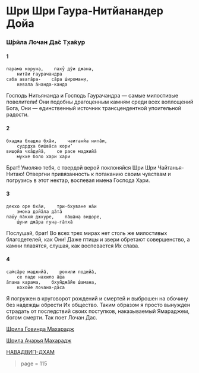 # Шри Шри Гаура-Нитйанандер Дойа

### Ш́рӣла Лочан Да̄с Т̣ха̄кур

#### 1

    парама корун̣а,    паху̐ дӯи джана,
        нита̄и гаурачандра
    саба авата̄ра-    са̄ра ш́ироман̣и,
        кевала а̄нанда-канда

Господь Нитьянанда и Господь Гаурачандра — самые милостивые повелители! Они подобны драгоценным камням среди всех воплощений Бога, Они — единственный источник трансцендентной упоительной радости.

#### 2

    бхаджа бхаджа бха̄и,    чаитанйа нита̄и,
        судр̣д̣ха биш́ва̄са кори’
    виш̣ойа чха̄д̣ийа̄,    се расе маджийа̄
        мукхе боло хари хари

Брат! Умоляю тебя, с твердой верой поклоняйся Шри Шри Чайтанья-Нитаю! Отвергни привязанность к потаканию своим чувствам и погрузись в этот нектар, воспевая имена Господа Хари.

#### 3

    декхо оре бха̄и,    три-бхуване на̄и
        эмона дойа̄ла да̄та̄
    паш́у па̄кхӣ джхуре,    па̄ш̣а̄н̣а видоре,
        ш́уни джа̄ра гун̣а-га̄тха̄

Послушай, брат! Во всех трех мирах нет столь же милостивых благодетелей, как Они! Даже птицы и звери обретают совершенство, а камни плавятся, слушая, как воспевается Их слава.

#### 4

    сам̇са̄ре маджийа̄,    рохили под̣ийа̄,
        се паде нахило а̄ш́а
    а̄пана карама,    бхун̃джа̄йе ш́амана,
        кохойе лочана-да̄са

Я погружен в круговорот рождений и смертей и выброшен на обочину без надежды обрести Их общество. Таким образом я просто вынужден страдать от последствий своих поступков, наказываемый Ямараджем, богом смерти. Так поет Лочан Дас.

[Шрила Говинда Махарадж](https://soundcloud.com/bharatimaharaj/govinda-maharaj-parama-koruna)

[Шрила Ачарья Махарадж](https://soundcloud.com/bharatimaharaj/acharya-maharaj-paramakaruna)

[НАВАДВИП-ДХАМ](https://soundcloud.com/bharatimaharaj/navadwip-scsm-parama-koruna)

> page = 115
